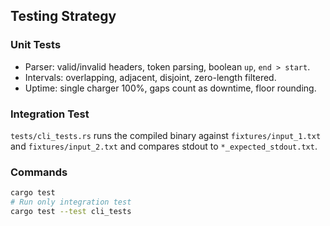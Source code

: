 ## Testing Strategy

### Unit Tests
- Parser: valid/invalid headers, token parsing, boolean `up`, `end > start`.
- Intervals: overlapping, adjacent, disjoint, zero-length filtered.
- Uptime: single charger 100%, gaps count as downtime, floor rounding.

### Integration Test
`tests/cli_tests.rs` runs the compiled binary against `fixtures/input_1.txt` and `fixtures/input_2.txt` and compares stdout to `*_expected_stdout.txt`.

### Commands
```bash
cargo test
# Run only integration test
cargo test --test cli_tests
```


